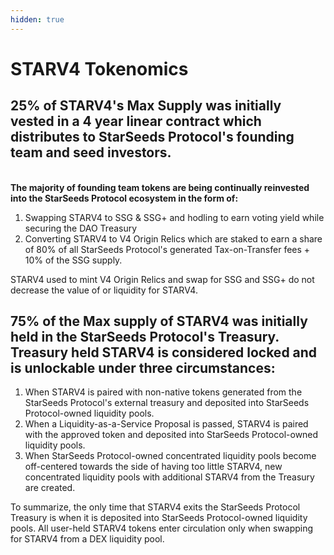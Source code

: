 ```yaml
---
hidden: true
---
```


# STARV4 Tokenomics

## 25% of STARV4's Max Supply was initially vested in a 4 year linear contract which distributes to StarSeeds Protocol's founding team and seed investors. &#x20;

\
**The majority of founding team tokens are being continually reinvested into the StarSeeds Protocol ecosystem in the form of:**

1. Swapping STARV4 to SSG & SSG+ and hodling to earn voting yield while securing the DAO Treasury
2. Converting STARV4 to V4 Origin Relics which are staked to earn a share of 80% of all StarSeeds Protocol's generated Tax-on-Transfer fees + 10% of the SSG supply.

STARV4 used to mint V4 Origin Relics and swap for SSG and SSG+ do not decrease the value of or liquidity for STARV4.

## 75% of the Max supply of STARV4 was initially held in the StarSeeds Protocol's Treasury. Treasury held STARV4 is considered locked and is unlockable under three circumstances:

1. When STARV4 is paired with non-native tokens generated from the StarSeeds Protocol's external treasury and deposited into StarSeeds Protocol-owned liquidity pools.
2. When a Liquidity-as-a-Service Proposal is passed, STARV4 is paired with the approved token and deposited into StarSeeds Protocol-owned liquidity pools.
3. When StarSeeds Protocol-owned concentrated liquidity pools become off-centered towards the side of having too little STARV4, new concentrated liquidity pools with additional STARV4 from the Treasury are created.

To summarize, the only time that STARV4 exits the StarSeeds Protocol Treasury is when it is deposited into StarSeeds Protocol-owned liquidity pools. All user-held STARV4 tokens enter circulation only when swapping for STARV4 from a DEX liquidity pool.
